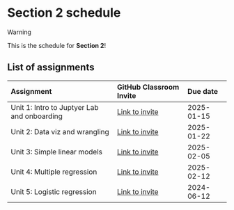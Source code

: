 # Section 2 schedule

> [!WARNING]  
> This is the schedule for **Section 2**!

## List of assignments

| **Assignment** | **GitHub Classroom Invite** | **Due date** |
|:--- |:--- |:--- |
| Unit 1: Intro to Juptyer Lab and onboarding | [Link to invite](https://classroom.github.com/a/Dxc9IPVh) | 2025-01-15 |
| Unit 2: Data viz and wrangling | [Link to invite](https://classroom.github.com/a/66chhHT6) | 2025-01-22 |
| Unit 3: Simple linear models | [Link to invite](https://classroom.github.com/a/G1ZR1_Fw) | 2025-02-05 |
| Unit 4: Multiple regression | [Link to invite](https://classroom.github.com/a/Q8EN-08y)| 2025-02-12|
| Unit 5: Logistic regression | [Link to invite](https://classroom.github.com/a/HTk1xFRc)| 2024-06-12 |
<!-- start of comment
| Unit 6: Scikit-Learn API | [Link to invite](https://classroom.github.com/a/-CvdF4bC) | 2024-06-19 |
| Unit 7: Virtual sampling | [Link to invite](https://classroom.github.com/a/8NpfRWKf) | 2024-06-26 |
| Unit 8: Bootstrap sampling and confidence intervals  | [Link to invite](https://classroom.github.com/a/ivU5pGof) | 2024-07-03 |
| Unit 9: Hypothesis testing | [Link to invite](https://classroom.github.com/a/w_EYfEWs) | 2024-07-10 |
| Unit 10: Inference for regression | [Link to invite](https://classroom.github.com/a/USTSGfib) | 2024-07-17 | 
| Unit 11: Random forest models | [Link to invite](https://classroom.github.com/a/XAmq1kLZ) | 2024-07-24 |
| Unit 12: Non-linear models | [Link to invite](https://classroom.github.com/a/zf3MO5wW) | 2023-07-31 |
| Unit 13: Evaluating model performance| [Link to invite](https://classroom.github.com/a/n5emsmVg) | 2023-08-07 |

end of comment -->
